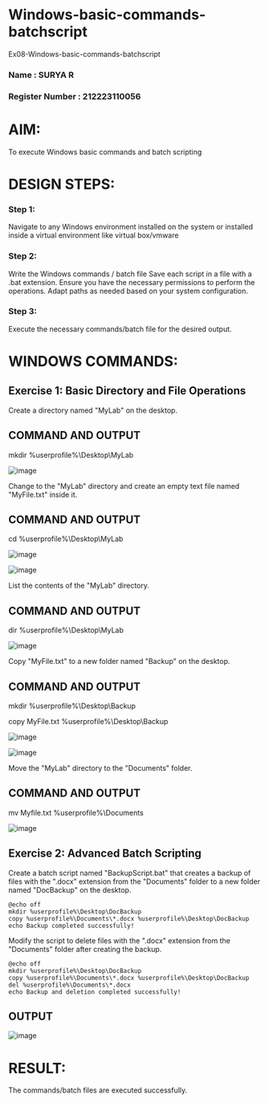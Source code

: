 
# Windows-basic-commands-batchscript
Ex08-Windows-basic-commands-batchscript

### Name : SURYA R

### Register Number : 212223110056

# AIM:
To execute Windows basic commands and batch scripting

# DESIGN STEPS:

### Step 1:

Navigate to any Windows environment installed on the system or installed inside a virtual environment like virtual box/vmware 

### Step 2:

Write the Windows commands / batch file
Save each script in a file with a .bat extension.
Ensure you have the necessary permissions to perform the operations.
Adapt paths as needed based on your system configuration.
### Step 3:

Execute the necessary commands/batch file for the desired output. 




# WINDOWS COMMANDS:
## Exercise 1: Basic Directory and File Operations
Create a directory named "MyLab" on the desktop.

## COMMAND AND OUTPUT

mkdir %userprofile%\Desktop\MyLab

![image](https://github.com/AshwinKumar-Saveetha/Windows-basic-commands-batchscript/assets/155129814/30906be8-14a0-42df-be77-32fd1db31b60)

Change to the "MyLab" directory and create an empty text file named "MyFile.txt" inside it.
## COMMAND AND OUTPUT

cd %userprofile%\Desktop\MyLab

![image](https://github.com/AshwinKumar-Saveetha/Windows-basic-commands-batchscript/assets/155129814/219b74d7-05db-4607-ba11-27751dc8e214)

![image](https://github.com/AshwinKumar-Saveetha/Windows-basic-commands-batchscript/assets/155129814/231c6c4e-3340-415c-953c-3d929983c9ef)


List the contents of the "MyLab" directory.
## COMMAND AND OUTPUT

dir %userprofile%\Desktop\MyLab

![image](https://github.com/AshwinKumar-Saveetha/Windows-basic-commands-batchscript/assets/155129814/26b5dd3d-0930-4a7b-bbc1-b70d2eab433d)

Copy "MyFile.txt" to a new folder named "Backup" on the desktop.
## COMMAND AND OUTPUT

mkdir %userprofile%\Desktop\Backup

copy MyFile.txt %userprofile%\Desktop\Backup


![image](https://github.com/AshwinKumar-Saveetha/Windows-basic-commands-batchscript/assets/155129814/4b522d08-477a-4ac2-bdf8-ce34b5377f8a)

![image](https://github.com/AshwinKumar-Saveetha/Windows-basic-commands-batchscript/assets/155129814/2b3d2723-ef8d-47a6-a7a6-d230fc1e3937)


Move the "MyLab" directory to the "Documents" folder.

## COMMAND AND OUTPUT

mv Myfile.txt %userprofile%\Documents

![image](https://github.com/AshwinKumar-Saveetha/Windows-basic-commands-batchscript/assets/155129814/7a71bbce-a804-472a-96be-308a5862f6ba)


## Exercise 2: Advanced Batch Scripting
Create a batch script named "BackupScript.bat" that creates a backup of files with the ".docx" extension from the "Documents" folder to a new folder named "DocBackup" on the desktop.
```
@echo off
mkdir %userprofile%\Desktop\DocBackup
copy %userprofile%\Documents\*.docx %userprofile%\Desktop\DocBackup
echo Backup completed successfully!
```
Modify the script to delete files with the ".docx" extension from the "Documents" folder after creating the backup.
```
@echo off
mkdir %userprofile%\Desktop\DocBackup
copy %userprofile%\Documents\*.docx %userprofile%\Desktop\DocBackup
del %userprofile%\Documents\*.docx
echo Backup and deletion completed successfully!
```

## OUTPUT
![image](https://github.com/AshwinKumar-Saveetha/Windows-basic-commands-batchscript/assets/155129814/3d062ebb-7d20-4c09-95dc-b10861f34223)

# RESULT:
The commands/batch files are executed successfully.


